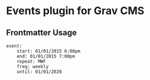 # Events plugin for Grav CMS

## Frontmatter Usage

```
event:
    start: 01/01/2015 6:00pm
    end: 01/01/2015 7:00pm
    repeat: MWF
    freq: weekly
    until: 01/01/2020
```